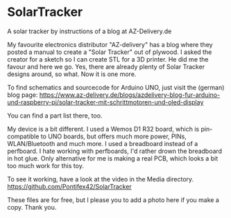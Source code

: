 # SolarTracker
A solar tracker by instructions of a blog at AZ-Delivery.de

My favourite electronics distributor "AZ-delivery" has a blog where they posted a manual to create a "Solar Tracker" out of plywood. I asked the creator for a sketch so I can create STL for a 3D printer. He did me the favour and here we go.
Yes, there are already plenty of Solar Tracker designs around, so what. Now it is one more.

To find schematics and sourcecode for Arduino UNO, just visit the (german) blog page:
https://www.az-delivery.de/blogs/azdelivery-blog-fur-arduino-und-raspberry-pi/solar-tracker-mit-schrittmotoren-und-oled-display

You can find a part list there, too.

My device is a bit different.
I used a Wemos D1 R32 board, which is pin-compatible to UNO boards, but offers much more power, PINs, WLAN/Bluetooth and much more.
I used a breadboard instead of a perfboard. I hate working with perfboards, I'd rather drown the breadboard in hot glue. Only alternative for me is making a real PCB, which looks a bit too much work for this toy.

To see it working, have a look at the video in the Media directory.
https://github.com/Pontifex42/SolarTracker


These files are for free, but I please you to add a photo here if you make a copy. Thank you.
